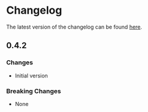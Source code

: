 # Changelog

The latest version of the changelog can be found [here](https://github.com/Azure/bicep-registry-modules/blob/main/avm/res/load-test-service/load-test/CHANGELOG.md).

## 0.4.2

### Changes

- Initial version

### Breaking Changes

- None
